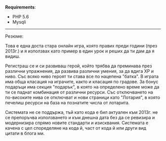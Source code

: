 **Requirements**:
- PHP 5.6
- Mysqli 

------------

Резюме:

Това е една доста стара онлайн игра, която правих преди години (през 2013г.) и я използвах като пример в един урок и реших да ти дам да я видиш.

Регистраш се и си развиваш герой, който трябва да преминава през различни упражнения, да развива различни умения, за да вдига XP и ниво. Със всяко ниво героят ти става все по нацепена "батка". В играта има обща класация на играчите, както и класация по градове. За бонус подаръци има секция "подарък", в която на определено време може да ти се паднат комбинация от различни ресурси. Със отключването на по-високите нива се отключват и нови страници като "Лотария", в която печелиш ресурси на база на познатите числа от лотарита.


Системата не се поддържа, тъй като кода е бил актуален към 2013г. не се препоръчва използването и към днешна дата без да се ревизира и модернизира спрямо новите стандарти и изисквания. Системата е качена с цел споределяне на кода й, част от кода й или други вид цитати в блога ми. 